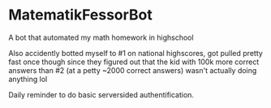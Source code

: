 # MatematikFessorBot
A bot that automated my math homework in highschool

Also accidently botted myself to #1 on national highscores, got pulled pretty fast once though since they figured out that the kid with 100k more correct answers than #2 (at a petty ~2000 correct answers) wasn't actually doing anything lol

Daily reminder to do basic serversided authentification.
